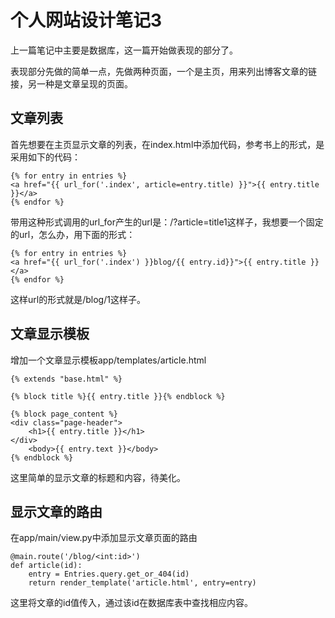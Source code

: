 # 个人网站设计笔记3 #

上一篇笔记中主要是数据库，这一篇开始做表现的部分了。

表现部分先做的简单一点，先做两种页面，一个是主页，用来列出博客文章的链接，另一种是文章呈现的页面。

## 文章列表 ##

首先想要在主页显示文章的列表，在index.html中添加代码，参考书上的形式，是采用如下的代码：

	{% for entry in entries %}
	<a href="{{ url_for('.index', article=entry.title) }}">{{ entry.title }}</a>
	{% endfor %}

带用这种形式调用的url_for产生的url是：/?article=title1这样子，我想要一个固定的url，怎么办，用下面的形式：

	{% for entry in entries %}
	<a href="{{ url_for('.index') }}blog/{{ entry.id}}">{{ entry.title }}</a>
	{% endfor %}

这样url的形式就是/blog/1这样子。

## 文章显示模板 ##

增加一个文章显示模板app/templates/article.html

	{% extends "base.html" %}
	
	{% block title %}{{ entry.title }}{% endblock %}
	
	{% block page_content %}
	<div class="page-header">
	    <h1>{{ entry.title }}</h1>
	</div>
	    <body>{{ entry.text }}</body>
	{% endblock %}

这里简单的显示文章的标题和内容，待美化。

## 显示文章的路由 ##

在app/main/view.py中添加显示文章页面的路由

	@main.route('/blog/<int:id>')
	def article(id):
	    entry = Entries.query.get_or_404(id)
	    return render_template('article.html', entry=entry)

这里将文章的id值传入，通过该id在数据库表中查找相应内容。